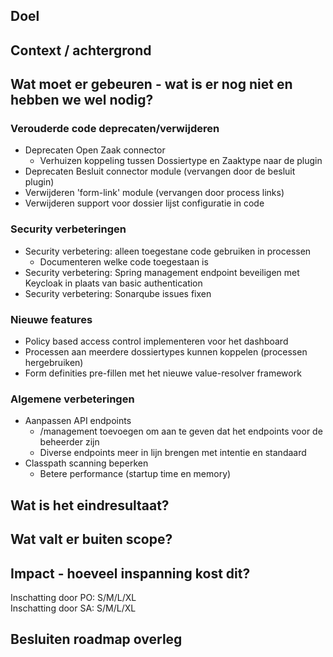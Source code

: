 ## Doel

## Context / achtergrond

## Wat moet er gebeuren - wat is er nog niet en hebben we wel nodig?
### Verouderde code deprecaten/verwijderen
- Deprecaten Open Zaak connector
  - Verhuizen koppeling tussen Dossiertype en Zaaktype naar de plugin
- Deprecaten Besluit connector module (vervangen door de besluit plugin)
- Verwijderen 'form-link' module (vervangen door process links)
- Verwijderen support voor dossier lijst configuratie in code

### Security verbeteringen
- Security verbetering: alleen toegestane code gebruiken in processen
  - Documenteren welke code toegestaan is
- Security verbetering: Spring management endpoint beveiligen met Keycloak in plaats van basic authentication
- Security verbetering: Sonarqube issues fixen

### Nieuwe features
- Policy based access control implementeren voor het dashboard
- Processen aan meerdere dossiertypes kunnen koppelen (processen hergebruiken)
- Form definities pre-fillen met het nieuwe value-resolver framework

### Algemene verbeteringen
- Aanpassen API endpoints
  - /management toevoegen om aan te geven dat het endpoints voor de beheerder zijn
  - Diverse endpoints meer in lijn brengen met intentie en standaard 
- Classpath scanning beperken
  - Betere performance (startup time en memory)

## Wat is het eindresultaat?

## Wat valt er buiten scope?

## Impact - hoeveel inspanning kost dit? 
Inschatting door PO: S/M/L/XL  
Inschatting door SA: S/M/L/XL  

## Besluiten roadmap overleg
